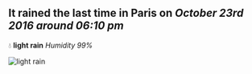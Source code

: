 ## It rained the last time in Paris on *October 23rd 2016 around 06:10 pm*
💧  **light rain** *Humidity 99%*

![light rain](http://openweathermap.org/img/w/10d.png)

